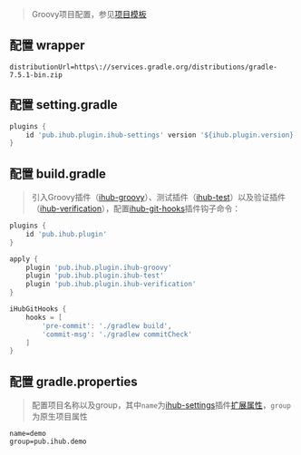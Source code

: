 > Groovy项目配置，参见[项目模板](https://github.com/ihub-pub/groovy-template)

## 配置 wrapper

```properties
distributionUrl=https\://services.gradle.org/distributions/gradle-7.5.1-bin.zip
```

## 配置 setting.gradle

```groovy
plugins {
    id 'pub.ihub.plugin.ihub-settings' version '${ihub.plugin.version}'
}
```

## 配置 build.gradle

> 引入Groovy插件（[ihub-groovy](/iHubGroovy)）、测试插件（[ihub-test](/iHubTest)）以及验证插件（[ihub-verification](/iHubVerification)），配置[ihub-git-hooks](/iHubGitHooks)插件钩子命令：

```groovy
plugins {
    id 'pub.ihub.plugin'
}

apply {
    plugin 'pub.ihub.plugin.ihub-groovy'
    plugin 'pub.ihub.plugin.ihub-test'
    plugin 'pub.ihub.plugin.ihub-verification'
}

iHubGitHooks {
    hooks = [
        'pre-commit': './gradlew build',
        'commit-msg': './gradlew commitCheck'
    ]
}
```

## 配置 gradle.properties

> 配置项目名称以及group，其中`name`为[ihub-settings](/iHubSettings)插件[扩展属性](/iHubSettings?id=扩展属性)，`group`为原生项目属性

```properties
name=demo
group=pub.ihub.demo
```
